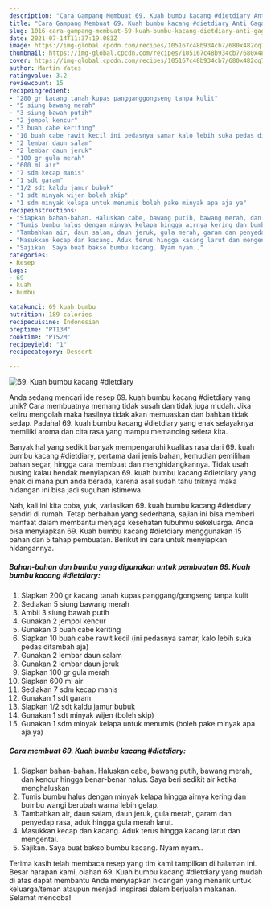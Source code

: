 ```yaml
---
description: "Cara Gampang Membuat 69. Kuah bumbu kacang #dietdiary Anti Gagal"
title: "Cara Gampang Membuat 69. Kuah bumbu kacang #dietdiary Anti Gagal"
slug: 1016-cara-gampang-membuat-69-kuah-bumbu-kacang-dietdiary-anti-gagal
date: 2021-07-14T11:37:19.083Z
image: https://img-global.cpcdn.com/recipes/105167c48b934cb7/680x482cq70/69-kuah-bumbu-kacang-dietdiary-foto-resep-utama.jpg
thumbnail: https://img-global.cpcdn.com/recipes/105167c48b934cb7/680x482cq70/69-kuah-bumbu-kacang-dietdiary-foto-resep-utama.jpg
cover: https://img-global.cpcdn.com/recipes/105167c48b934cb7/680x482cq70/69-kuah-bumbu-kacang-dietdiary-foto-resep-utama.jpg
author: Martin Yates
ratingvalue: 3.2
reviewcount: 15
recipeingredient:
- "200 gr kacang tanah kupas pangganggongseng tanpa kulit"
- "5 siung bawang merah"
- "3 siung bawah putih"
- "2 jempol kencur"
- "3 buah cabe keriting"
- "10 buah cabe rawit kecil ini pedasnya samar kalo lebih suka pedas ditambah aja"
- "2 lembar daun salam"
- "2 lembar daun jeruk"
- "100 gr gula merah"
- "600 ml air"
- "7 sdm kecap manis"
- "1 sdt garam"
- "1/2 sdt kaldu jamur bubuk"
- "1 sdt minyak wijen boleh skip"
- "1 sdm minyak kelapa untuk menumis boleh pake minyak apa aja ya"
recipeinstructions:
- "Siapkan bahan-bahan. Haluskan cabe, bawang putih, bawang merah, dan kencur hingga benar-benar halus. Saya beri sedikit air ketika menghaluskan"
- "Tumis bumbu halus dengan minyak kelapa hingga airnya kering dan bumbu wangi berubah warna lebih gelap."
- "Tambahkan air, daun salam, daun jeruk, gula merah, garam dan penyedap rasa, aduk hingga gula merah larut."
- "Masukkan kecap dan kacang. Aduk terus hingga kacang larut dan mengental."
- "Sajikan. Saya buat bakso bumbu kacang. Nyam nyam.."
categories:
- Resep
tags:
- 69
- kuah
- bumbu

katakunci: 69 kuah bumbu 
nutrition: 189 calories
recipecuisine: Indonesian
preptime: "PT13M"
cooktime: "PT52M"
recipeyield: "1"
recipecategory: Dessert

---
```



![69. Kuah bumbu kacang #dietdiary](https://img-global.cpcdn.com/recipes/105167c48b934cb7/680x482cq70/69-kuah-bumbu-kacang-dietdiary-foto-resep-utama.jpg)

Anda sedang mencari ide resep 69. kuah bumbu kacang #dietdiary yang unik? Cara membuatnya memang tidak susah dan tidak juga mudah. Jika keliru mengolah maka hasilnya tidak akan memuaskan dan bahkan tidak sedap. Padahal 69. kuah bumbu kacang #dietdiary yang enak selayaknya memiliki aroma dan cita rasa yang mampu memancing selera kita.

Banyak hal yang sedikit banyak mempengaruhi kualitas rasa dari 69. kuah bumbu kacang #dietdiary, pertama dari jenis bahan, kemudian pemilihan bahan segar, hingga cara membuat dan menghidangkannya. Tidak usah pusing kalau hendak menyiapkan 69. kuah bumbu kacang #dietdiary yang enak di mana pun anda berada, karena asal sudah tahu triknya maka hidangan ini bisa jadi suguhan istimewa.




Nah, kali ini kita coba, yuk, variasikan 69. kuah bumbu kacang #dietdiary sendiri di rumah. Tetap berbahan yang sederhana, sajian ini bisa memberi manfaat dalam membantu menjaga kesehatan tubuhmu sekeluarga. Anda bisa menyiapkan 69. Kuah bumbu kacang #dietdiary menggunakan 15 bahan dan 5 tahap pembuatan. Berikut ini cara untuk menyiapkan hidangannya.

<!--inarticleads1-->

##### Bahan-bahan dan bumbu yang digunakan untuk pembuatan 69. Kuah bumbu kacang #dietdiary:

1. Siapkan 200 gr kacang tanah kupas panggang/gongseng tanpa kulit
1. Sediakan 5 siung bawang merah
1. Ambil 3 siung bawah putih
1. Gunakan 2 jempol kencur
1. Gunakan 3 buah cabe keriting
1. Siapkan 10 buah cabe rawit kecil (ini pedasnya samar, kalo lebih suka pedas ditambah aja)
1. Gunakan 2 lembar daun salam
1. Gunakan 2 lembar daun jeruk
1. Siapkan 100 gr gula merah
1. Siapkan 600 ml air
1. Sediakan 7 sdm kecap manis
1. Gunakan 1 sdt garam
1. Siapkan 1/2 sdt kaldu jamur bubuk
1. Gunakan 1 sdt minyak wijen (boleh skip)
1. Gunakan 1 sdm minyak kelapa untuk menumis (boleh pake minyak apa aja ya)




<!--inarticleads2-->

##### Cara membuat 69. Kuah bumbu kacang #dietdiary:

1. Siapkan bahan-bahan. Haluskan cabe, bawang putih, bawang merah, dan kencur hingga benar-benar halus. Saya beri sedikit air ketika menghaluskan
1. Tumis bumbu halus dengan minyak kelapa hingga airnya kering dan bumbu wangi berubah warna lebih gelap.
1. Tambahkan air, daun salam, daun jeruk, gula merah, garam dan penyedap rasa, aduk hingga gula merah larut.
1. Masukkan kecap dan kacang. Aduk terus hingga kacang larut dan mengental.
1. Sajikan. Saya buat bakso bumbu kacang. Nyam nyam..




Terima kasih telah membaca resep yang tim kami tampilkan di halaman ini. Besar harapan kami, olahan 69. Kuah bumbu kacang #dietdiary yang mudah di atas dapat membantu Anda menyiapkan hidangan yang menarik untuk keluarga/teman ataupun menjadi inspirasi dalam berjualan makanan. Selamat mencoba!
